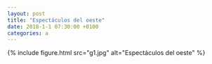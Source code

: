 ```yaml
---
layout: post
title: "Espectáculos del oeste"
date: 2018-1-1 07:30:00 +0100
categories: a
---
```


{% include figure.html src="g1.jpg" alt="Espectáculos del oeste" %}
